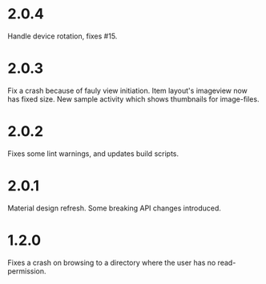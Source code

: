 # 2.0.4
Handle device rotation, fixes #15.

# 2.0.3
Fix a crash because of fauly view initiation.
Item layout's imageview now has fixed size.
New sample activity which shows thumbnails for image-files.

# 2.0.2
Fixes some lint warnings, and updates build scripts.

# 2.0.1
Material design refresh. Some breaking API changes introduced.

# 1.2.0
Fixes a crash on browsing to a directory where the user has no read-permission.

